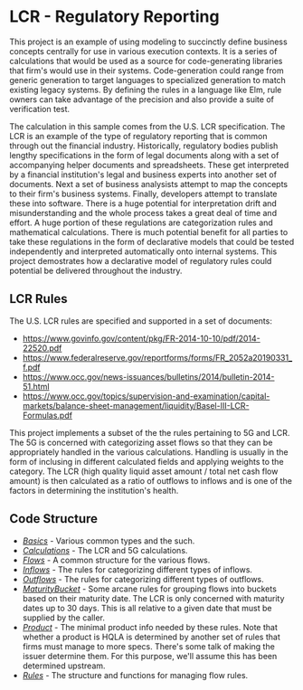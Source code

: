 # LCR - Regulatory Reporting
This project is an example of using modeling to succinctly define business concepts centrally for use in various execution contexts.  It is a series of calculations that would be used as a source for code-generating libraries that firm's would use in their systems.  Code-generation could range from generic generation to target languages to specialized generation to match existing legacy systems.  By defining the rules in a language like Elm, rule owners can take advantage of the precision and also provide a suite of verification test.

The calculation in this sample comes from the U.S. LCR specification.  The LCR is an example of the type of regulatory reporting that is common through out the financial industry.  Historically, regulatory bodies publish lengthy specifications in the form of legal documents along with a set of accompanying helper documents and spreadsheets. 
These get interpreted by a financial institution's legal and business experts into another set of documents.  Next a set of business analysists attempt to map the concepts to their firm's business systems.  Finally, developers attempt to translate these into software.  There is a huge potential for interpretation drift and misunderstanding and the whole process takes a great deal of time and effort.  A huge portion of these regulations are categorization rules and mathematical calculations.  There is much potential benefit for all parties to take these regulations in the form of declarative models that could be tested independently and interpreted automatically onto internal systems.  This project demostrates how a declarative model of regulatory rules could potential be delivered throughout the industry.

## LCR Rules
The U.S. LCR rules are specified and supported in a set of documents:
* https://www.govinfo.gov/content/pkg/FR-2014-10-10/pdf/2014-22520.pdf
* https://www.federalreserve.gov/reportforms/forms/FR_2052a20190331_f.pdf
* https://www.occ.gov/news-issuances/bulletins/2014/bulletin-2014-51.html
* https://www.occ.gov/topics/supervision-and-examination/capital-markets/balance-sheet-management/liquidity/Basel-III-LCR-Formulas.pdf

This project implements a subset of the the rules pertaining to 5G and LCR.  The 5G is concerned with categorizing asset flows so that they can be appropriately handled in the various calculations.  Handling is usually in the form of inclusing in different calculated fields and applying weights to the category.  The LCR (high quality liquid asset amount / total net cash flow amount) is then calculated as a ratio of outflows to inflows and is one of the factors in determining the institution's health.

## Code Structure
* *[Basics](Basics.elm)* - Various common types and the such.
* *[Calculations](Calculations.elm)* - The LCR and 5G calculations.
* *[Flows](Flows.elm)* - A common structure for the various flows.
* *[Inflows](Inflows.elm)* - The rules for categorizing different types of inflows.
* *[Outflows](Outflows.elm)* - The rules for categorizing different types of outflows.
* *[MaturityBucket](MaturityBucket.elm)* - Some arcane rules for grouping flows into buckets based on their maturity date.  The LCR is only concerned with maturity dates up to 30 days. This is all relative to a given date that must be supplied by the caller.
* *[Product](Product.elm)* - The minimal product info needed by these rules.  Note that whether a product is HQLA is determined by another set of rules that firms must manage to more specs.  There's some talk of making the issuer determine them.  For this purpose, we'll assume this has been determined upstream.
* *[Rules](Rules.elm)* - The structure and functions for managing flow rules.